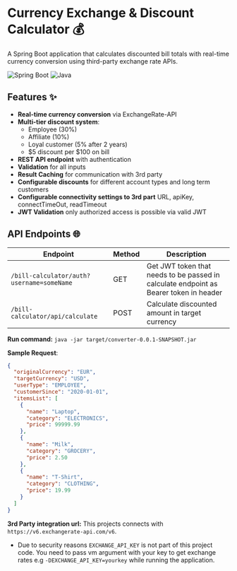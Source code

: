 # Currency Exchange & Discount Calculator 💰

A Spring Boot application that calculates discounted bill totals with real-time currency conversion using third-party exchange rate APIs.

![Spring Boot](https://img.shields.io/badge/Spring_Boot-3.4.4-green.svg)
![Java](https://img.shields.io/badge/Java-17-blue.svg)

## Features ✨

- **Real-time currency conversion** via ExchangeRate-API
- **Multi-tier discount system**:
    - Employee (30%)
    - Affiliate (10%)
    - Loyal customer (5% after 2 years)
    - $5 discount per $100 on bill
- **REST API endpoint** with authentication
- **Validation** for all inputs
- **Result Caching** for communication with 3rd party
- **Configurable discounts** for different account types and long term customers
- **Configurable connectivity settings to 3rd part** URL, apiKey, connectTimeOut, readTimeout
- **JWT Validation** only authorized access is possible via valid JWT

## API Endpoints 🌐

| Endpoint                                  | Method | Description                                                                           |
|-------------------------------------------|--------|---------------------------------------------------------------------------------------|
| `/bill-calculator/auth?username=someName` | GET    | Get JWT token that needs to be passed in calculate endpoint as Bearer token in header |
| `/bill-calculator/api/calculate`          | POST   | Calculate discounted amount in target currency                                        |


**Run command:** `java -jar target/converter-0.0.1-SNAPSHOT.jar`

**Sample Request**:
```json
{
  "originalCurrency": "EUR",
  "targetCurrency": "USD",
  "userType": "EMPLOYEE",
  "customerSince": "2020-01-01",
  "itemsList": [
    {
      "name": "Laptop",
      "category": "ELECTRONICS",
      "price": 99999.99
    },
    {
      "name": "Milk",
      "category": "GROCERY",
      "price": 2.50
    },
    {
      "name": "T-Shirt",
      "category": "CLOTHING",
      "price": 19.99
    }
  ]
}
```

**3rd Party integration url:** This projects connects with `https://v6.exchangerate-api.com/v6`.
- Due to security reasons `EXCHANGE_API_KEY` is not part of this project code. You need to pass vm argument with your key to get exchange rates e.g `-DEXCHANGE_API_KEY=yourkey` while running the application.
